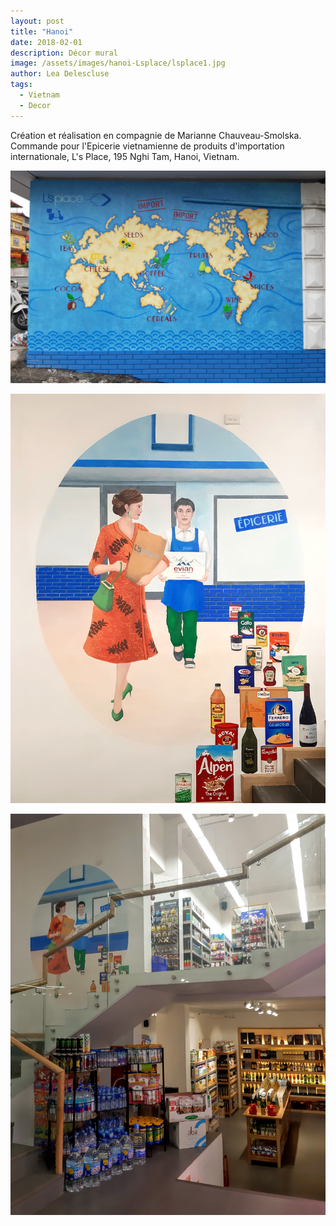 ```yaml
---
layout: post
title: "Hanoi"
date: 2018-02-01
description: Décor mural
image: /assets/images/hanoi-Lsplace/lsplace1.jpg
author: Lea Delescluse
tags:
  - Vietnam
  - Decor
---
```

Création et réalisation en compagnie de Marianne Chauveau-Smolska.
Commande pour l'Epicerie vietnamienne de produits d'importation internationale, L's Place, 195 Nghi Tam, Hanoi, Vietnam.

![Placeholder](/assets/images/hanoi-Lsplace/lsplace2.jpg)

![Placeholder](/assets/images/hanoi-Lsplace/lsplace3.jpg)

![Placeholder](/assets/images/hanoi-Lsplace/lsplace4.jpg)
